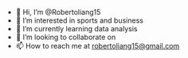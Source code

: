 - 👋 Hi, I’m @Robertoliang15
- 👀 I’m interested in sports and business
- 🌱 I’m currently learning data analysis
- 💞️ I’m looking to collaborate on 
- 📫 How to reach me at robertoliang15@gmail.com

<!---
Robertoliang15/Robertoliang15 is a ✨ special ✨ repository because its `README.md` (this file) appears on your GitHub profile.
You can click the Preview link to take a look at your changes.
--->
